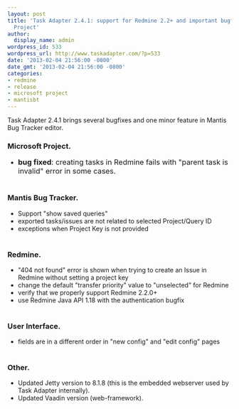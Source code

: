 ```yaml
---
layout: post
title: 'Task Adapter 2.4.1: support for Redmine 2.2+ and important bugfix for Microsoft
  Project'
author:
  display_name: admin
wordpress_id: 533
wordpress_url: http://www.taskadapter.com/?p=533
date: '2013-02-04 21:56:00 -0800'
date_gmt: '2013-02-04 21:56:00 -0800'
categories:
- redmine
- release
- microsoft project
- mantisbt
---
```

<p>Task Adapter 2.4.1 brings several bugfixes and one minor feature in Mantis Bug Tracker editor.</p>

### Microsoft Project.

<ul>
<li><span style="font-size: 1.17em;"><strong>bug fixed</strong>: creating tasks in Redmine fails with "parent task is invalid" error in some cases.</span></li><br />
</ul></p>

### Mantis Bug Tracker.

<ul>
<li>Support "show saved queries"</li>
<li>exported tasks/issues are not related to selected Project/Query ID</li>
<li>exceptions when Project Key is not provided</li><br />
</ul></p>

### Redmine.

<ul>
<li>"404 not found" error is shown when trying to create an Issue in Redmine without setting a project key</li>
<li>change the default "transfer priority" value to "unselected" for Redmine</li>
<li>verify that we properly support Redmine 2.2.0+</li>
<li>use Redmine Java API 1.18 with the authentication bugfix</li><br />
</ul></p>

### User Interface.

<ul>
<li>fields are in a different order in "new config" and "edit config" pages</li><br />
</ul></p>

### Other.

<ul>
<li>Updated Jetty version to 8.1.8 (this is the embedded webserver used by Task Adapter internally).</li>
<li>Updated Vaadin version (web-framework).</li><br />
</ul></p>
